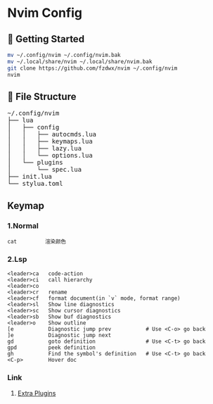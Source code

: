 # Nvim Config


## 🚀 Getting Started

```sh
mv ~/.config/nvim ~/.config/nvim.bak
mv ~/.local/share/nvim ~/.local/share/nvim.bak
git clone https://github.com/fzdwx/nvim ~/.config/nvim
nvim
```

## 📂 File Structure

<pre>
~/.config/nvim
├── lua
│   ├── config
│   │   ├── autocmds.lua
│   │   ├── keymaps.lua
│   │   ├── lazy.lua
│   │   └── options.lua
│   └── plugins
│       └── spec.lua
├── init.lua
└── stylua.toml
</pre>


## Keymap 

### 1.Normal

```
cat         渲染颜色
```

### 2.Lsp

```shell
<leader>ca   code-action
<leader>ci   call hierarchy
<leader>co 
<leader>cr   rename
<leader>cf   format document(in `v` mode, format range)
<leader>sl   Show line diagnostics
<leader>sc   Show cursor diagnostics
<leader>sb   Show buf diagnostics
<leader>o    Show outline
[e           Diagnostic jump prev           # Use <C-o> go back
]e           Diagnostic jump next
gd           goto definition                # Use <C-t> go back
gpd          peek definition
gh           Find the symbol's definition   # Use <C-t> go back
<C-p>        Hover doc

```


### Link

1. [Extra Plugins](https://www.lunarvim.org/docs/plugins/extra-plugins) 
